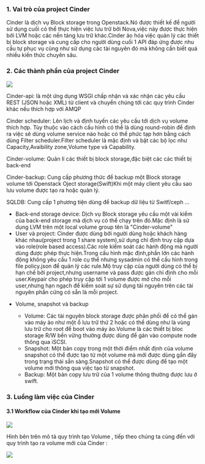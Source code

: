 <h3>1. Vai trò của project Cinder</h3>
<p>Cinder là dịch vụ Block storage trong Openstack.Nó được thiết kế để người sử dụng cuối có thể thực hiện việc lưu trữ bởi Nova,việc này được thực hiện bởi LVM hoặc các nền tảng lưu trữ khác.Cinder ảo hóa việc quản lý các thiết bị block storage và cung cấp cho người dùng cuối 1 API đáp ứng được nhu cầu tự phục vụ cũng như sử dụng các tài nguyên đó mà không cần biết quá nhiều kiến thức chuyên sâu.


<h3>2. Các thành phần của project Cinder </h3>
<img src="https://github.com/anhict/images/raw/master/11.png">
<p>Cinder-api: là một ứng dụng WSGI chấp nhận và xác nhận các yêu cầu REST (JSON hoặc XML) từ client và chuyển chúng tới các quy trình Cinder khác nếu thích hợp với AMQP</p>
<p>Cinder scheduler: Lên lịch và định tuyến các yêu cầu tới dịch vụ volume thích hợp. Tùy thuộc vào cách cấu hình có thể là dùng round-robin để định ra việc sẽ dùng volume service nào hoặc có thể phức tạp hơn bằng cách dùng Filter scheduler.Filter scheduler là mặc định và bật các bộ lọc như Capacity,Avaibility zone,Volume type và Capability.</p>
<p>Cinder-volume: Quản lí các thiết bị block storage,đặc biệt các các thiết bị back-end
<p>Cinder-backup: Cung cấp phương thức để backup một Block storage volume tới Openstack Oject storage(Swift)Khi một máy client yêu cầu sao lưu volume được tạo ra hoặc quản lý.</p>
<p>SQLDB: Cung cấp 1 phương tiện dùng để backup dữ liệu từ Switf/ceph ...</p>
<ul><li>Back-end storage device: Dịch vụ Block storage yêu cầu một vài kiểm của back-end storage mà dịch vụ có thể chạy trên đó.Mặc định là sử dụng LVM trên một local volume group tên là "Cinder-volume"</li>
<li>User và project: Cinder được dùng bởi người dùng hoặc khách hàng khác nhau(project trong 1 share system),sử dụng chỉ định truy cập dựa vào role(role based access).Các role kiểm soát các hành động mà người dùng được phép thực hiện.Trong cấu hình mặc định,phần lớn các hành động không yêu cầu 1 role cụ thể nhưng sysadmin có thể cấu hình trong file policy.json để quản lý các rule.Mộ truy cập của người dùng có thể bị hạn chế bởi project,nhưng username và pass được gán chỉ định cho mỗi user.Keypair cho phép truy cập tới 1 volume được mở cho mỗi user,nhưng hạn ngạch để kiểm soát sự sử dụng tài nguyên trên các tài nguyên phần cứng có sẵn là mỗi project.</li></ul>
<ul><li>Volume, snapshot và backup</li>
 <ul>
   <li>Volume: Các tài nguyên block storage được phân phối để có thể gán vào máy ảo như một ổ lưu trữ thứ 2 hoặc có thể dùng như là vùng lưu trữ cho root để boot vào máy ảo.Volume là các thiết bị bloc storage R/W bền vững thường được dùng để gán vào compute node thông qua iSCSI.</li> 
   <li>Snapshot: Một bản copy trong một thời điểm nhất định của volume snapshot có thể được tạo từ một volume mà mới được dùng gần đây trong trạng thái sẵn sàng.Snapshot có thể được dùng để tạo một volume mới thông qua việc tạo từ snapshot.</li>
   <li>Backup: Một bản copy lưu trữ của 1 volume thông thường được lưu ở swift.</li>
 </ul> 
</ul>
<h3>3. Luồng làm việc của Cinder</h3>
<h4>3.1 Workflow của Cinder khi tạo mới Volume </h4>
<img src="https://github.com/anhict/images/raw/master/12.png">
<p>Hình bên trên mô tả quy trình tạo Volume , tiếp theo chúng ta cùng đến với quy trình tạo ra volume mới của Cinder :</p>
<img src="https://github.com/anhict/images/raw/master/14.png">

